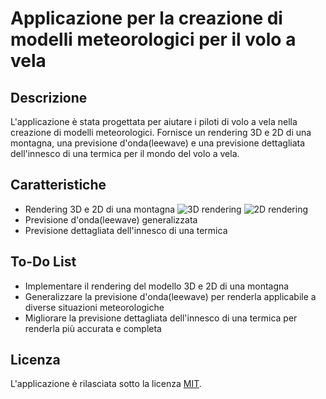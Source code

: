 # Applicazione per la creazione di modelli meteorologici per il volo a vela

## Descrizione

L'applicazione è stata progettata per aiutare i piloti di volo a vela nella creazione di modelli meteorologici. 
Fornisce un rendering 3D e 2D di una montagna, una previsione d'onda(leewave) e una previsione dettagliata dell'innesco di una termica per il mondo del volo a vela.

## Caratteristiche

- Rendering 3D e 2D di una montagna
![3D rendering](/path/to/3D/image.png)
![2D rendering](/path/to/2D/image.png)
- Previsione d'onda(leewave) generalizzata
- Previsione dettagliata dell'innesco di una termica

## To-Do List

- Implementare il rendering del modello 3D e 2D di una montagna
- Generalizzare la previsione d'onda(leewave) per renderla applicabile a diverse situazioni meteorologiche
- Migliorare la previsione dettagliata dell'innesco di una termica per renderla più accurata e completa

## Licenza

L'applicazione è rilasciata sotto la licenza [MIT](https://opensource.org/licenses/MIT).	 

